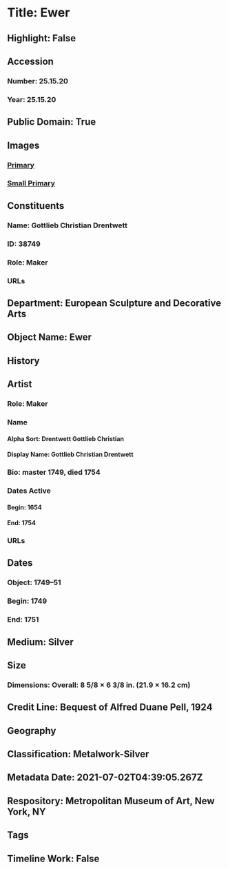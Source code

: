 # Title: Ewer
## Highlight: False
## Accession
### Number: 25.15.20
### Year: 25.15.20
## Public Domain: True
## Images
### [Primary](https://images.metmuseum.org/CRDImages/es/original/59105.jpg)
### [Small Primary](https://images.metmuseum.org/CRDImages/es/web-large/59105.jpg)
## Constituents
### Name: Gottlieb Christian Drentwett
### ID: 38749
### Role: Maker
### URLs
## Department: European Sculpture and Decorative Arts
## Object Name: Ewer
## History
## Artist
### Role: Maker
### Name
#### Alpha Sort: Drentwett Gottlieb Christian
#### Display Name: Gottlieb Christian Drentwett
### Bio: master 1749, died 1754
### Dates Active
#### Begin: 1654
#### End: 1754
### URLs
## Dates
### Object: 1749–51
### Begin: 1749
### End: 1751
## Medium: Silver
## Size
### Dimensions: Overall: 8 5/8 × 6 3/8 in. (21.9 × 16.2 cm)
## Credit Line: Bequest of Alfred Duane Pell, 1924
## Geography
## Classification: Metalwork-Silver
## Metadata Date: 2021-07-02T04:39:05.267Z
## Respository: Metropolitan Museum of Art, New York, NY
## Tags
## Timeline Work: False